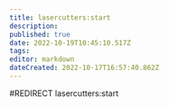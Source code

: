 ```yaml
---
title: lasercutters:start
description: 
published: true
date: 2022-10-19T10:45:10.517Z
tags: 
editor: markdown
dateCreated: 2022-10-17T16:57:40.862Z
---
```


#REDIRECT lasercutters:start